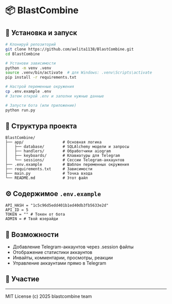 # 📦 BlastCombine

## 🔧 Установка и запуск

```bash
# Клонируй репозиторий
git clone https://github.com/aelita1138/BlastCombine.git
cd BlastCombine

# Установи зависимости
python -m venv .venv
source .venv/bin/activate  # для Windows: .venv\Scripts\activate
pip install -r requirements.txt

# Настрой переменные окружения
cp .env.example .env
# Затем открой .env и заполни нужные данные

# Запусти бота (или приложение)
python run.py
```

## 📁 Структура проекта

```
BlastCombine/
├── app/                 # Основная логика
│   ├── database/        # SQLAlchemy модели и запросы
│   ├── handlers/        # Обработчики aiogram
│   ├── keyboards/       # Клавиатуры для Telegram
│   └── sessions/        # Сессии Telegram-аккаунтов
├── .env.example         # Шаблон переменных окружения
├── requirements.txt     # Зависимости
├── main.py              # Точка входа
└── README.md            # Этот файл
```

## ⚙️ Содержимое `.env.example`

```dotenv
API_HASH = "1c5c96d5edd401b1ed40db3fb5633e2d"
API_ID = 5
TOKEN = "" # Токен от бота
ADMIN = # Твой юзерайди
```

## 📌 Возможности

* Добавление Telegram-аккаунтов через .session файлы
* Отображение статистики аккаунтов
* Инвайты, комментарии, просмотры, реакции
* Управление аккаунтами прямо в Telegram

## 🤝 Участие

---

MIT License
(c) 2025 blastcombine team
